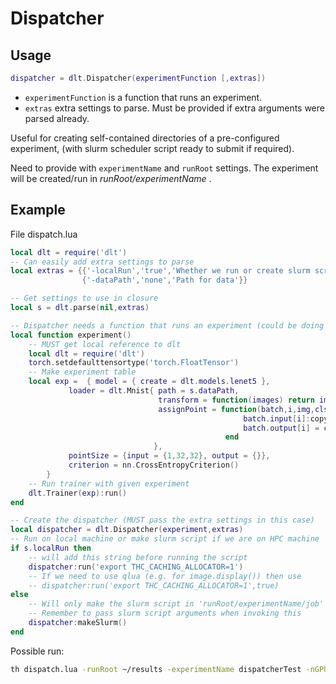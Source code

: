 # Dispatcher

## Usage
```lua
dispatcher = dlt.Dispatcher(experimentFunction [,extras])
```
* `experimentFunction` is a function that runs an experiment.
* `extras` extra settings to parse. Must be provided if extra arguments were parsed already.

Useful for creating self-contained directories of a pre-configured experiment, (with slurm scheduler script ready to submit if required).

Need to provide with `experimentName` and `runRoot` settings. The experiment will be created/run in *runRoot/experimentName* .

## Example

File dispatch.lua
```lua
local dlt = require('dlt')
-- Can easily add extra settings to parse
local extras = {{'-localRun','true','Whether we run or create slurm script'},
                {'-dataPath','none','Path for data'}}

-- Get settings to use in closure
local s = dlt.parse(nil,extras)

-- Dispatcher needs a function that runs an experiment (could be doing anything really)
local function experiment()
    -- MUST get local reference to dlt
    local dlt = require('dlt')
    torch.setdefaulttensortype('torch.FloatTensor')
    -- Make experiment table
    local exp =  { model = { create = dlt.models.lenet5 }, 
             loader = dlt.Mnist{ path = s.dataPath, 
                                 transform = function(images) return images:float():div(255) end,
                                 assignPoint = function(batch,i,img,cls) 
                                                    batch.input[i]:copy(img)
                                                    batch.output[i] = cls
                                                end
                                },
             pointSize = {input = {1,32,32}, output = {}}, 
             criterion = nn.CrossEntropyCriterion()
        }
    -- Run trainer with given experiment
    dlt.Trainer(exp):run()
end

-- Create the dispatcher (MUST pass the extra settings in this case)
local dispatcher = dlt.Dispatcher(experiment,extras)
-- Run on local machine or make slurm script if we are on HPC machine
if s.localRun then 
    -- will add this string before running the script
    dispatcher:run('export THC_CACHING_ALLOCATOR=1')
    -- If we need to use qlua (e.g. for image.display()) then use 
    -- dispatcher:run('export THC_CACHING_ALLOCATOR=1',true)
else 
    -- Will only make the slurm script in 'runRoot/experimentName/job'
    -- Remember to pass slurm script arguments when invoking this
    dispatcher:makeSlurm() 
end
```

Possible run:
```bash
th dispatch.lua -runRoot ~/results -experimentName dispatcherTest -nGPU 1 -defGPU 2 -dataPath ~/data/mnist -batchSize 1000
```